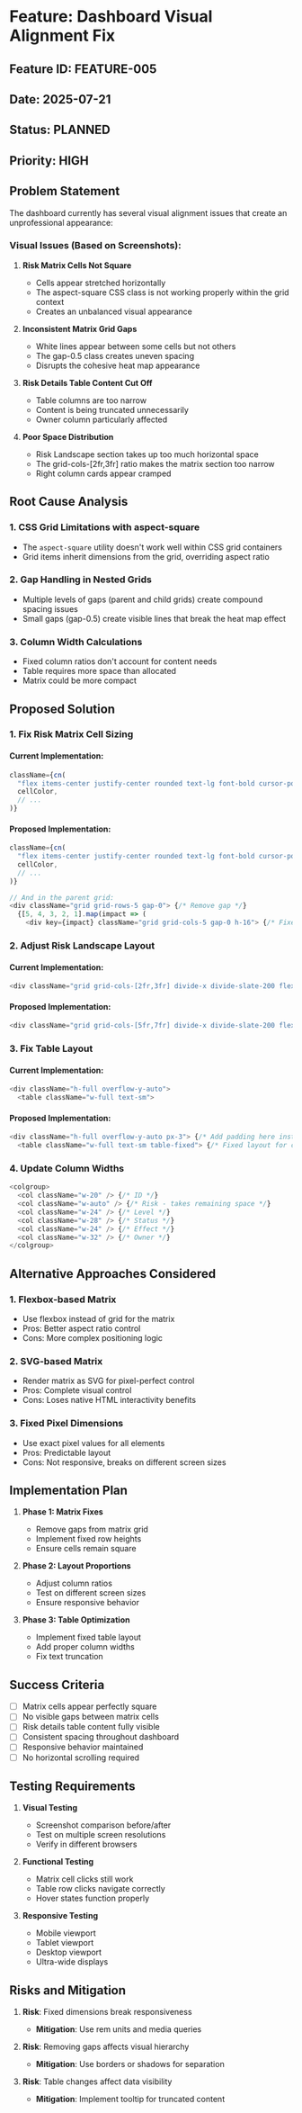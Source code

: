 # Feature: Dashboard Visual Alignment Fix

## Feature ID: FEATURE-005
## Date: 2025-07-21
## Status: PLANNED
## Priority: HIGH

## Problem Statement

The dashboard currently has several visual alignment issues that create an unprofessional appearance:

### Visual Issues (Based on Screenshots):

1. **Risk Matrix Cells Not Square**
   - Cells appear stretched horizontally
   - The aspect-square CSS class is not working properly within the grid context
   - Creates an unbalanced visual appearance

2. **Inconsistent Matrix Grid Gaps**
   - White lines appear between some cells but not others
   - The gap-0.5 class creates uneven spacing
   - Disrupts the cohesive heat map appearance

3. **Risk Details Table Content Cut Off**
   - Table columns are too narrow
   - Content is being truncated unnecessarily
   - Owner column particularly affected

4. **Poor Space Distribution**
   - Risk Landscape section takes up too much horizontal space
   - The grid-cols-[2fr,3fr] ratio makes the matrix section too narrow
   - Right column cards appear cramped

## Root Cause Analysis

### 1. CSS Grid Limitations with aspect-square
- The `aspect-square` utility doesn't work well within CSS grid containers
- Grid items inherit dimensions from the grid, overriding aspect ratio

### 2. Gap Handling in Nested Grids
- Multiple levels of gaps (parent and child grids) create compound spacing issues
- Small gaps (gap-0.5) create visible lines that break the heat map effect

### 3. Column Width Calculations
- Fixed column ratios don't account for content needs
- Table requires more space than allocated
- Matrix could be more compact

## Proposed Solution

### 1. Fix Risk Matrix Cell Sizing

#### Current Implementation:
```typescript
className={cn(
  "flex items-center justify-center rounded text-lg font-bold cursor-pointer transition-all aspect-square",
  cellColor,
  // ...
)}
```

#### Proposed Implementation:
```typescript
className={cn(
  "flex items-center justify-center rounded text-lg font-bold cursor-pointer transition-all w-full h-full",
  cellColor,
  // ...
)}

// And in the parent grid:
<div className="grid grid-rows-5 gap-0"> {/* Remove gap */}
  {[5, 4, 3, 2, 1].map(impact => (
    <div key={impact} className="grid grid-cols-5 gap-0 h-16"> {/* Fixed height + no gap */}
```

### 2. Adjust Risk Landscape Layout

#### Current Implementation:
```typescript
<div className="grid grid-cols-[2fr,3fr] divide-x divide-slate-200 flex-1 min-h-0">
```

#### Proposed Implementation:
```typescript
<div className="grid grid-cols-[5fr,7fr] divide-x divide-slate-200 flex-1 min-h-0">
```

### 3. Fix Table Layout

#### Current Implementation:
```typescript
<div className="h-full overflow-y-auto">
  <table className="w-full text-sm">
```

#### Proposed Implementation:
```typescript
<div className="h-full overflow-y-auto px-3"> {/* Add padding here instead of wrapper */}
  <table className="w-full text-sm table-fixed"> {/* Fixed layout for consistent columns */}
```

### 4. Update Column Widths

```typescript
<colgroup>
  <col className="w-20" /> {/* ID */}
  <col className="w-auto" /> {/* Risk - takes remaining space */}
  <col className="w-24" /> {/* Level */}
  <col className="w-28" /> {/* Status */}
  <col className="w-24" /> {/* Effect */}
  <col className="w-32" /> {/* Owner */}
</colgroup>
```

## Alternative Approaches Considered

### 1. Flexbox-based Matrix
- Use flexbox instead of grid for the matrix
- Pros: Better aspect ratio control
- Cons: More complex positioning logic

### 2. SVG-based Matrix
- Render matrix as SVG for pixel-perfect control
- Pros: Complete visual control
- Cons: Loses native HTML interactivity benefits

### 3. Fixed Pixel Dimensions
- Use exact pixel values for all elements
- Pros: Predictable layout
- Cons: Not responsive, breaks on different screen sizes

## Implementation Plan

1. **Phase 1: Matrix Fixes**
   - Remove gaps from matrix grid
   - Implement fixed row heights
   - Ensure cells remain square

2. **Phase 2: Layout Proportions**
   - Adjust column ratios
   - Test on different screen sizes
   - Ensure responsive behavior

3. **Phase 3: Table Optimization**
   - Implement fixed table layout
   - Add proper column widths
   - Fix text truncation

## Success Criteria

- [ ] Matrix cells appear perfectly square
- [ ] No visible gaps between matrix cells
- [ ] Risk details table content fully visible
- [ ] Consistent spacing throughout dashboard
- [ ] Responsive behavior maintained
- [ ] No horizontal scrolling required

## Testing Requirements

1. **Visual Testing**
   - Screenshot comparison before/after
   - Test on multiple screen resolutions
   - Verify in different browsers

2. **Functional Testing**
   - Matrix cell clicks still work
   - Table row clicks navigate correctly
   - Hover states function properly

3. **Responsive Testing**
   - Mobile viewport
   - Tablet viewport
   - Desktop viewport
   - Ultra-wide displays

## Risks and Mitigation

1. **Risk**: Fixed dimensions break responsiveness
   - **Mitigation**: Use rem units and media queries

2. **Risk**: Removing gaps affects visual hierarchy
   - **Mitigation**: Use borders or shadows for separation

3. **Risk**: Table changes affect data visibility
   - **Mitigation**: Implement tooltip for truncated content
